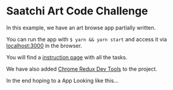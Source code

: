 # Saatchi Art Code Challenge

In this example, we have an art browse app partially written.

You can run the app with `$ yarn && yarn start` and access it via [localhost:3000](http://localhost:3000/) in the browser.

You will find a [instruction page](http://localhost:3000/instructions) with all the tasks.

We have also added [Chrome Redux Dev Tools](https://chrome.google.com/webstore/detail/redux-devtools/lmhkpmbekcpmknklioeibfkpmmfibljd?hl=en) to the project.

In the end hoping to a App Looking like this...
